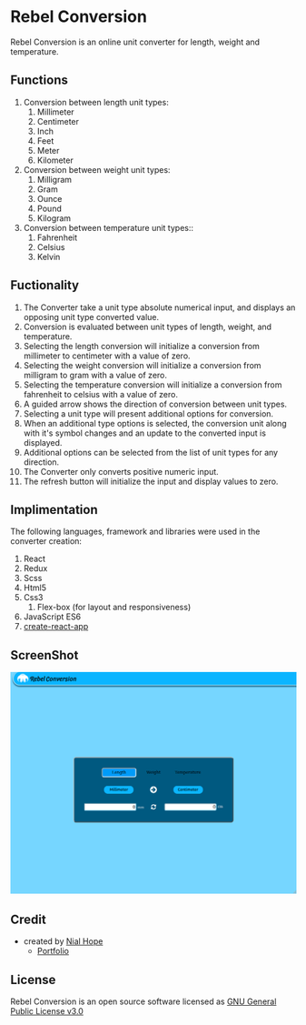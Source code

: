 
# Rebel Conversion

Rebel Conversion is an online unit converter for length, weight and temperature.

## Functions

 1. Conversion between length unit types:
    1. Millimeter 
    2. Centimeter
    3. Inch 
    4. Feet 
    5. Meter 
    6. Kilometer 
2. Conversion between weight unit types:
    1. Milligram 
    2. Gram 
    3. Ounce 
    4. Pound 
    5. Kilogram
3. Conversion between temperature unit types::
    1. Fahrenheit
    2. Celsius
    3. Kelvin

## Fuctionality

1. The Converter take a unit type absolute numerical input, and displays an opposing unit type converted value.
2. Conversion is evaluated between unit types of length, weight, and temperature.
3. Selecting the length conversion will initialize a conversion from millimeter to centimeter with a value of zero.
4. Selecting the weight conversion will initialize a conversion from milligram to gram with a value of zero.
5. Selecting the temperature conversion will initialize a conversion from fahrenheit to celsius with a value of zero.
6. A guided arrow shows the direction of conversion between unit types.
7. Selecting a unit type will present additional options for conversion. 
8. When an additional type options is selected, the conversion unit along with it's symbol changes and an update to the converted input is displayed.
9. Additional options can be selected from the list of unit types for any direction.
10. The Converter only converts positive numeric input.
11. The refresh button will initialize the input and display values to zero. 

## Implimentation

The following languages, framework and libraries were used in the converter creation:
1. React 
2. Redux 
3. Scss
4. Html5
5. Css3
    1. Flex-box (for layout and responsiveness)
6. JavaScript ES6
7. [create-react-app](https://github.com/facebook/create-react-app)

## ScreenShot 

![Screen shot of Rebel Conversion](./converter.png)

## Credit

+ created by [Nial Hope](https://github.com/nhope123)
  + [Portfolio](https://nhope123.github.io/)

## License

Rebel Conversion is an open source software licensed as [GNU General Public License v3.0](LICENSE)

